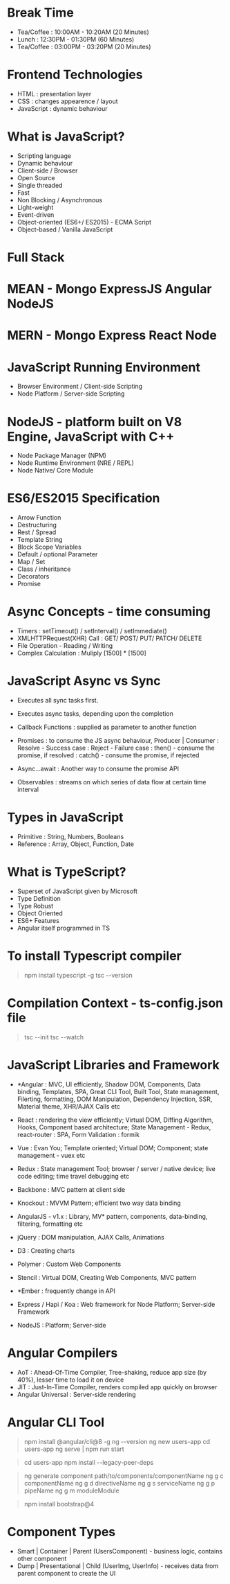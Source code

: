 # Break Time
- Tea/Coffee : 10:00AM - 10:20AM (20 Minutes) 
- Lunch : 12:30PM - 01:30PM (60 Minutes)
- Tea/Coffee : 03:00PM - 03:20PM (20 Minutes)


# Frontend Technologies
- HTML : presentation layer
- CSS : changes appearence / layout
- JavaScript : dynamic behaviour

# What is JavaScript?
- Scripting language
- Dynamic behaviour
- Client-side / Browser
- Open Source
- Single threaded
- Fast
- Non Blocking / Asynchronous
- Light-weight
- Event-driven
- Object-oriented (ES6+/ ES2015) - ECMA Script
- Object-based / Vanilla JavaScript

# Full Stack 
# MEAN - Mongo ExpressJS Angular NodeJS 
# MERN - Mongo Express React Node

# JavaScript Running Environment
- Browser Environment / Client-side Scripting
- Node Platform / Server-side Scripting


# NodeJS - platform built on V8 Engine, JavaScript with C++
- Node Package Manager (NPM)
- Node Runtime Environment (NRE / REPL)
- Node Native/ Core Module


# ES6/ES2015 Specification
- Arrow Function
- Destructuring
- Rest / Spread 
- Template String
- Block Scope Variables
- Default / optional Parameter
- Map / Set
- Class / inheritance
- Decorators
- Promise


# Async Concepts - time consuming
- Timers : setTimeout() / setInterval() / setImmediate()
- XMLHTTPRequest(XHR) Call : GET/ POST/ PUT/ PATCH/ DELETE
- File Operation - Reading / Writing
- Complex Calculation : Muliply [1500] * [1500]

# JavaScript Async vs Sync
- Executes all sync tasks first.
- Executes async tasks, depending upon the completion

- Callback Functions : supplied as parameter to another function
- Promises : to consume the JS async behaviour, Producer | Consumer 
    : Resolve - Success case
    : Reject - Failure case
    : then() - consume the promise, if resolved
    : catch() - consume the promise, if rejected
- Async...await : Another way to consume the promise API
- Observables : streams on which series of data flow at certain time interval


# Types in JavaScript
- Primitive : String, Numbers, Booleans
- Reference : Array, Object, Function, Date


# What is TypeScript?
- Superset of JavaScript given by Microsoft
- Type Definition
- Type Robust
- Object Oriented
- ES6+ Features
- Angular itself programmed in TS


# To install Typescript compiler
> npm install typescript -g
> tsc --version

# Compilation Context - ts-config.json file
> tsc --init
> tsc --watch


# JavaScript Libraries and Framework
- *Angular : MVC, UI efficiently, Shadow DOM, Components, Data binding, Templates, SPA, Great CLI Tool, Built Tool, State management, Filerting, formatting, DOM Manipulation, Dependency Injection, SSR, Material theme, XHR/AJAX Calls etc
- React : rendering the view efficiently; Virtual DOM, Diffing Algorithm, Hooks, Component based architecture; State Management - Redux, react-router : SPA, Form Validation : formik
- Vue : Evan You; Template oriented; Virtual DOM; Component; state management - vuex etc
- Redux : State management Tool; browser / server / native device; live code editing; time travel debugging etc
- Backbone : MVC pattern at client side
- Knockout : MVVM Pattern; efficient two way data binding
- AngularJS - v1.x : Library, MV* pattern, components, data-binding, filtering, formatting etc
- jQuery : DOM manipulation, AJAX Calls, Animations
- D3 : Creating charts
- Polymer : Custom Web Components
- Stencil : Virtual DOM, Creating Web Components, MVC pattern 
- *Ember : frequently change in API

- Express / Hapi / Koa  : Web framework for Node Platform; Server-side Framework
- NodeJS : Platform; Server-side


# Angular Compilers
- AoT : Ahead-Of-Time Compiler, Tree-shaking, reduce app size (by 40%), lesser time to load it on device
- JIT : Just-In-Time Compiler, renders compiled app quickly on browser
- Angular Universal : Server-side rendering


# Angular CLI Tool
> npm install @angular/cli@8 -g
> ng --version
> ng new users-app
> cd users-app
> ng serve | npm run start

> cd users-app
> npm install --legacy-peer-deps

> ng generate component path/to/components/componentName
> ng g c componentName
> ng g d directiveName
> ng g s serviceName
> ng g p pipeName
> ng g m moduleModule


> npm install bootstrap@4 

# Component Types
- Smart | Container | Parent (UsersComponent) - business logic, contains other component
- Dump | Presentational | Child (UserImg, UserInfo) - receives data from parent component to create the UI